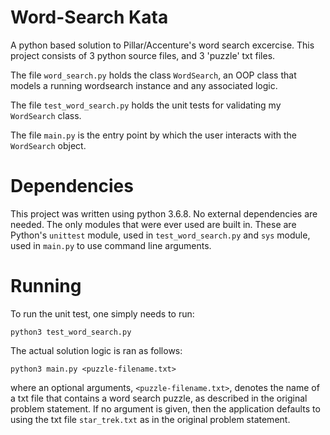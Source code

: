 # Word-Search Kata
A python based solution to Pillar/Accenture's word search excercise. This project consists of 3 python source files, and 3 'puzzle' txt files.

The file `word_search.py` holds the class `WordSearch`, an OOP class that models a running wordsearch instance and any associated logic.

The file `test_word_search.py` holds the unit tests for validating my `WordSearch` class. 

The file `main.py` is the entry point by which the user interacts with the `WordSearch` object.

# Dependencies
This project was written using python 3.6.8. No external dependencies are needed. The only modules that were ever used are built in. These are Python's `unittest` module, used in `test_word_search.py` and `sys` module, used in `main.py` to use command line arguments.

# Running
To run the unit test, one simply needs to run:
```
python3 test_word_search.py
```

The actual solution logic is ran as follows:
```
python3 main.py <puzzle-filename.txt>
```
where an optional arguments, `<puzzle-filename.txt>`, denotes the name of a txt file that
contains a word search puzzle, as described in the original problem statement. If no
argument is given, then the application defaults to using the txt file `star_trek.txt` as
in the original problem statement.